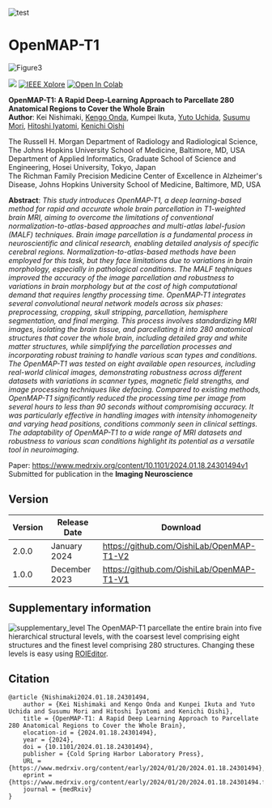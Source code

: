 
![test](https://github.com/OishiLab/OpenMAP-T1/assets/64403395/217f899e-6ea1-4a4c-bab8-e0895bde580d)


# OpenMAP-T1
![Figure3](https://github.com/OishiLab/OpenMAP-T1/assets/64403395/4b929f3c-3114-4f98-ad32-f355c939754e)

[![](http://img.shields.io/badge/medRxiv-10.1101/2024.01.18.24301494-B31B1B.svg)](https://www.medrxiv.org/content/10.1101/2024.01.18.24301494v1)
[![IEEE Xplore](https://img.shields.io/badge/under%20review-Imaging%20Neuroscience-%2300629B%09)](https://janeway.imaging-neuroscience.org/)
[![Open In Colab](https://colab.research.google.com/assets/colab-badge.svg)](https://colab.research.google.com/drive/1fmfkxxZjChExnl5cHITYkNYgTu3MZ7Ql#scrollTo=xwZxyL5ewVNF)

**OpenMAP-T1: A Rapid Deep-Learning Approach to Parcellate 280 Anatomical Regions to Cover the Whole Brain**<br>
**Author**: Kei Nishimaki, [Kengo Onda](https://researchmap.jp/kengoonda?lang=en), Kumpei Ikuta, [Yuto Uchida](https://researchmap.jp/uchidayuto), [Susumu Mori](https://www.hopkinsmedicine.org/profiles/details/susumu-mori), [Hitoshi Iyatomi](https://iyatomi-lab.info/english-top), [Kenichi Oishi](https://www.hopkinsmedicine.org/profiles/details/kenichi-oishi)<br>

The Russell H. Morgan Department of Radiology and Radiological Science, The Johns Hopkins University School of Medicine, Baltimore, MD, USA <br>
Department of Applied Informatics, Graduate School of Science and Engineering, Hosei University, Tokyo, Japan <br>
The Richman Family Precision Medicine Center of Excellence in Alzheimer's Disease, Johns Hopkins University School of Medicine, Baltimore, MD, USA<br>

**Abstract**: *This study introduces OpenMAP-T1, a deep learning-based method for rapid and accurate whole brain parcellation in T1-weighted brain MRI, aiming to overcome the limitations of conventional normalization-to-atlas-based approaches and multi-atlas label-fusion (MALF) techniques. Brain image parcellation is a fundamental process in neuroscientific and clinical research, enabling detailed analysis of specific cerebral regions. Normalization-to-atlas-based methods have been employed for this task, but they face limitations due to variations in brain morphology, especially in pathological conditions. The MALF teqhniques improved the accuracy of the image parcellation and robustness to variations in brain morphology but at the cost of high computational demand that requires lengthy processing time. OpenMAP-T1 integrates several convolutional neural network models across six phases: preprocessing, cropping, skull stripping, parcellation, hemisphere segmentation, and final merging. This process involves standardizing MRI images, isolating the brain tissue, and parcellating it into 280 anatomical structures that cover the whole brain, including detailed gray and white matter structures, while simplifying the parcellation processes and incorporating robust training to handle various scan types and conditions. The OpenMAP-T1 was tested on eight available open resources, including real-world clinical images, demonstrating robustness across different datasets with variations in scanner types, magnetic field strengths, and image processing techniques like defacing. Compared to existing methods, OpenMAP-T1 significantly reduced the processing time per image from several hours to less than 90 seconds without compromising accuracy. It was particularly effective in handling images with intensity inhomogeneity and varying head positions, conditions commonly seen in clinical settings. The adaptability of OpenMAP-T1 to a wide range of MRI datasets and robustness to various scan conditions highlight its potential as a versatile tool in neuroimaging.*

Paper: https://www.medrxiv.org/content/10.1101/2024.01.18.24301494v1<br>
Submitted for publication in the **Imaging Neuroscience**<br>

## Version
| Version | Release Date  | Download                                  |
|---------|---------------|-------------------------------------------|
| 2.0.0   | January  2024 | https://github.com/OishiLab/OpenMAP-T1-V2 |
| 1.0.0   | December 2023 | https://github.com/OishiLab/OpenMAP-T1-V1 |

## Supplementary information
![supplementary_level](https://github.com/OishiLab/OpenMAP-T1/assets/64403395/0fcb0fb1-af15-4e6e-83b9-d8f64e27307c)
The OpenMAP-T1 parcellate the entire brain into five hierarchical structural levels, with the coarsest level comprising eight structures and the finest level comprising 280 structures. Changing these levels is easy using [ROIEditor](https://www.mristudio.org/installation.html).


## Citation
```
@article {Nishimaki2024.01.18.24301494,
	author = {Kei Nishimaki and Kengo Onda and Kunpei Ikuta and Yuto Uchida and Susumu Mori and Hitoshi Iyatomi and Kenichi Oishi},
	title = {OpenMAP-T1: A Rapid Deep Learning Approach to Parcellate 280 Anatomical Regions to Cover the Whole Brain},
	elocation-id = {2024.01.18.24301494},
	year = {2024},
	doi = {10.1101/2024.01.18.24301494},
	publisher = {Cold Spring Harbor Laboratory Press},
	URL = {https://www.medrxiv.org/content/early/2024/01/20/2024.01.18.24301494},
	eprint = {https://www.medrxiv.org/content/early/2024/01/20/2024.01.18.24301494.full.pdf},
	journal = {medRxiv}
}
```
